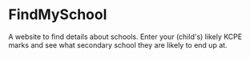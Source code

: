 FindMySchool
============

A website to find details about schools. Enter your (child's) likely KCPE marks and see what secondary school they are likely to end up at.
